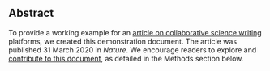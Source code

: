 ## Abstract

To provide a working example for an [article on collaborative science writing](https://www.nature.com/articles/d41586-020-00916-6) platforms, we created this demonstration document. The article was published 31 March 2020 in _Nature_. We encourage readers to explore and [contribute to this document](https://jperkel.github.io/mymanuscript/#contributing-to-an-existing-manubot-project), as detailed in the Methods section below.
